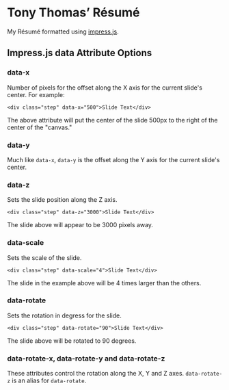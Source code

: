 # Tony Thomas&rsquo; R&eacute;sum&eacute;

My R&eacute;sum&eacute; formatted using [impress.js](https://github.com/bartaz/impress.js).

## Impress.js data Attribute Options

### data-x

Number of pixels for the offset along the X axis for the current slide's center. For example:

	<div class="step" data-x="500">Slide Text</div>

The above attribute will put the center of the slide 500px to the right of the center of the "canvas."

### data-y

Much like <code>data-x</code>, <code>data-y</code> is the offset along the Y axis for the current slide's center.

### data-z

Sets the slide position along the Z axis.

	<div class="step" data-z="3000">Slide Text</div>

The slide above will appear to be 3000 pixels away.

### data-scale

Sets the scale of the slide.

	<div class="step" data-scale="4">Slide Text</div>

The slide in the example above will be 4 times larger than the others.

### data-rotate

Sets the rotation in degress for the slide.

	<div class="step" data-rotate="90">Slide Text</div>

The slide above will be rotated to 90 degrees.

### data-rotate-x, data-rotate-y and data-rotate-z

These attributes control the rotation along the X, Y and Z axes. <code>data-rotate-z</code> is an alias for <code>data-rotate</code>.

